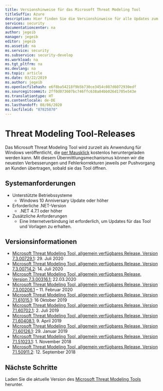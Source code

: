 ```yaml
---
title: Versionshinweise für das Microsoft Threat Modeling Tool
titleSuffix: Azure
description: Hier finden Sie die Versionshinweise für alle Updates zum Release des Microsoft Threat Modeling Tool. Hier finden Sie einen Downloadlink und die Systemanforderungen.
services: security
documentationcenter: na
author: jegeib
manager: jegeib
editor: jegeib
ms.assetid: na
ms.service: security
ms.subservice: security-develop
ms.workload: na
ms.tgt_pltfrm: na
ms.devlang: na
ms.topic: article
ms.date: 03/22/2019
ms.author: jegeib
ms.openlocfilehash: e6f8ba54218f9b5b730ce3454c087d6072930edf
ms.sourcegitcommit: 2ff0d073607bc746ffc638a84bb026d1705e543e
ms.translationtype: HT
ms.contentlocale: de-DE
ms.lasthandoff: 08/06/2020
ms.locfileid: "87825870"
---
```

# <a name="threat-modeling-tool-releases"></a>Threat Modeling Tool-Releases

Das Microsoft Threat Modeling Tool wird zurzeit als Anwendung für Windows veröffentlicht, die [per Mausklick](https://aka.ms/threatmodelingtool) kostenlos heruntergeladen werden kann. Mit diesem Übermittlungsmechanismus können wir die neuesten Verbesserungen und Fehlerkorrekturen jeweils per Pushvorgang an Kunden übertragen, sobald sie das Tool öffnen.

## <a name="system-requirements"></a>Systemanforderungen

- Unterstützte Betriebssysteme
  - Windows 10 Anniversary Update oder höher
- Erforderliche .NET-Version
  - .NET 4.7.1 oder höher
- Zusätzliche Anforderungen
  - Eine Internetverbindung ist erforderlich, um Updates für das Tool und Vorlagen zu erhalten.

## <a name="release-notes"></a>Versionsinformationen

- [Microsoft Threat Modeling Tool, allgemein verfügbares Release, Version 7.3.00729.1](threat-modeling-tool-releases-73007291.md): 29. Juli 2020
- [Microsoft Threat Modeling Tool, allgemein verfügbares Release, Version 7.3.00714.2](threat-modeling-tool-releases-73007142.md): 14. Juli 2020
- [Microsoft Threat Modeling Tool, allgemein verfügbares Release, Version 7.3.00316.1:](threat-modeling-tool-releases-73003161.md) 22.03.2020
- [Microsoft Threat Modeling Tool, allgemein verfügbares Release, Version 7.3.00206.1](threat-modeling-tool-releases-73002061.md) – 11. Februar 2020
- [Microsoft Threat Modeling Tool, allgemein verfügbares Release, Version 7.1.61015.1](threat-modeling-tool-releases-71610151.md): 16 Oktober 2019
- [Microsoft Threat Modeling Tool, allgemein verfügbares Release, Version 7.1.60702.1](threat-modeling-tool-releases-71607021.md): 2. Juli 2019
- [Microsoft Threat Modeling Tool, allgemein verfügbares Release, Version 7.1.60408.1:](threat-modeling-tool-releases-71604081.md) 9. April 2019
- [Microsoft Threat Modeling Tool, allgemein verfügbares Release, Version 7.1.60126.1](threat-modeling-tool-releases-71601261.md): 29. Januar 2019
- [Microsoft Threat Modeling Tool, allgemein verfügbares Release, Version 7.1.51023.1](threat-modeling-tool-releases-71510231.md): 1. November 2018
- [Microsoft Threat Modeling Tool, allgemein verfügbares Release, Version 7.1.50911.2](threat-modeling-tool-releases-71509112.md): 12. September 2018

## <a name="next-steps"></a>Nächste Schritte

Laden Sie die aktuelle Version des [Microsoft Threat Modeling Tools](https://aka.ms/threatmodelingtool) herunter.
